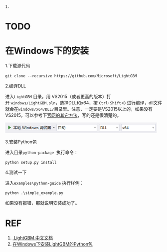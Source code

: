 
    1. 




# TODO





# 在Windows下的安装




1.下载源代码

`git clone --recursive https://github.com/Microsoft/LightGBM`

2.编译DLL

进入`LightGBM` 目录，用 VS2015（或者更高的版本）打开 `windows/LightGBM.sln`，选择DLL和x64，按 `Ctrl+Shift+B` 进行编译，dll文件就会在`windows/x64/DLL/`目录里。注意，一定要是VS2015以上的，如果没有VS2015，可以参考下[官网的其它方法](http://lightgbm.apachecn.org/cn/latest/Installation-Guide.html)，写的还是很清楚的。


![](assets/img_5aed9bd7dadc6.png)


3.安装Python包

进入目录`python-package`  执行命令：


    python setup.py install


4.测试一下

进入`examples\python-guide` 执行样例：


    python .\simple_example.py


如果没有报错，那就说明安装成功了。





# REF





1. [ LightGBM 中文文档](http://lightgbm.apachecn.org/cn/latest/index.html)
2. [在Windows下安装LightGBM的Python包](https://blog.csdn.net/jiaqiangbandongg/article/details/53814663)